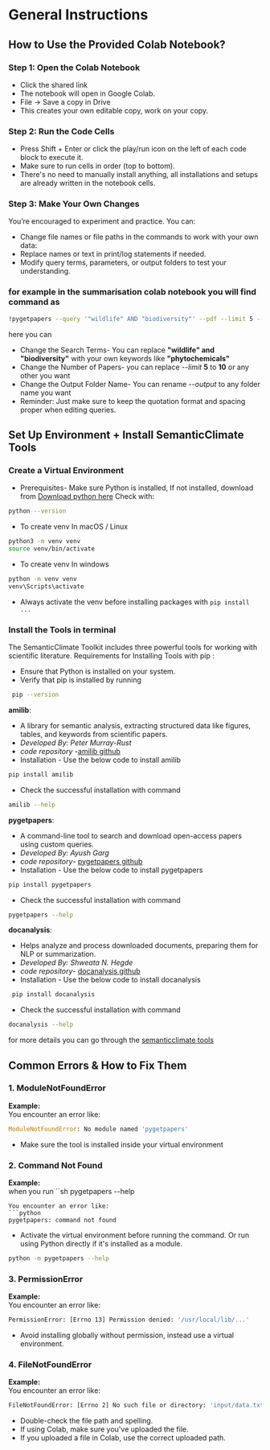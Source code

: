 # General Instructions
## How to Use the Provided Colab Notebook?
### Step 1: Open the Colab Notebook
* Click the shared link
* The notebook will open in Google Colab.
* File → Save a copy in Drive
* This creates your own editable copy, work on your copy.
### Step 2: Run the Code Cells
* Press Shift + Enter or click the play/run icon on the left of each code block to execute it.
* Make sure to run cells in order (top to bottom).
* There's no need to manually install anything, all installations and setups are already written in the notebook cells.
### Step 3: Make Your Own Changes
You’re encouraged to experiment and practice. You can:
* Change file names or file paths in the commands to work with your own data:
* Replace names or text in print/log statements if needed.
* Modify query terms, parameters, or output folders to test your understanding.
### for example in the summarisation colab notebook you will find command as
```sh
!pygetpapers --query '"wildlife" AND "biodiversity"' --pdf --limit 5 --output downloaded_file --save_query
```
here you can 
* Change the Search Terms- You can replace **"wildlife" and "biodiversity"** with your own keywords like **"phytochemicals"**
* Change the Number of Papers- you can replace *--limit* **5** to **10** or any other you want 
* Change the Output Folder Name- You can rename *--output* to any folder name you want
* Reminder: Just make sure to keep the quotation format and spacing proper when editing queries.
## Set Up Environment + Install SemanticClimate Tools
### Create a Virtual Environment
* Prerequisites- Make sure Python is installed, If not installed, download from [Download python here](https://www.python.org/downloads/)
 Check with:
```sh
python --version
```
* To create venv
 In  macOS / Linux
```sh
python3 -m venv venv
source venv/bin/activate
```
* To create venv
In windows
```sh
python -m venv venv
venv\Scripts\activate
```
* Always activate the venv before installing packages with `pip install ...`
### Install the Tools in terminal
The SemanticClimate Toolkit includes three powerful tools for working with scientific literature.
Requirements for Installing Tools with pip :
* Ensure that Python is installed on your system.
* Verify that pip is installed by running
 ```sh
  pip --version
  ```
**amilib**:
* A library for semantic analysis, extracting structured data like figures, tables, and keywords from scientific papers.
* *Developed By: Peter Murray-Rust*
* *code repository* -[amilib github](https://github.com/petermr/amilib)
* Installation - Use the below code to install amilib
```sh
pip install amilib
```
* Check the successful installation with command
```sh
amilib --help
```
**pygetpapers**:
* A command-line tool to search and download open-access papers using custom queries.
* *Developed By: Ayush Garg*
* *code repository*- [pygetpapers github](https://github.com/petermr/pygetpapers)
* Installation - Use the below code to install pygetpapers
```sh
pip install pygetpapers
```
* Check the successful installation with command
```sh
pygetpapers --help
```
**docanalysis**:
* Helps analyze and process downloaded documents, preparing them for NLP or summarization.
* *Developed By: Shweata N. Hegde*
* *code repository*- [docanalysis github](https://github.com/petermr/docanalysis)
* Installation - Use the below code to install docanalysis
```sh
 pip install docanalysis
```
* Check the successful installation with command
```sh
docanalysis --help
```
for more details you can go through the [semanticclimate tools](https://semanticclimate.github.io/p/en/tools/)
##  Common Errors & How to Fix Them
### 1. ModuleNotFoundError
**Example:**  
You encounter an error like:
```python
ModuleNotFoundError: No module named 'pygetpapers'
```
* Make sure the tool is installed inside your virtual environment
### 2. Command Not Found
**Example:**  
when you run 
``sh
pygetpapers --help
```
You encounter an error like:
```python
pygetpapers: command not found
```
* Activate the virtual environment before running the command. Or run using Python directly if it's installed as a module.
```sh
python -m pygetpapers --help
```
### 3. PermissionError
**Example:**  
You encounter an error like:
```sh
PermissionError: [Errno 13] Permission denied: '/usr/local/lib/...'
```
* Avoid installing globally without permission, instead use a virtual environment.
### 4. FileNotFoundError
**Example:**  
You encounter an error like:
```sh
FileNotFoundError: [Errno 2] No such file or directory: 'input/data.txt'
```
* Double-check the file path and spelling.
* If using Colab, make sure you've uploaded the file.
* If you uploaded a file in Colab, use the correct uploaded path.

